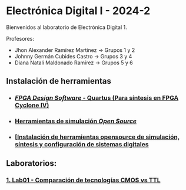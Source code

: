 # Electrónica Digital I - 2024-2

Bienvenidos al laboratorio de Electrónica Digital 1.

Profesores:


* Jhon Alexander Ramírez Martinez &rarr; Grupos 1 y 2
* Johnny Germán Cubides Castro &rarr; Grupos 3 y 4
* Diana Natali Maldonado Ramírez &rarr; Grupos 5 y 6

## Instalación de herramientas 

* ### [*FPGA Design Software* - Quartus (Para síntesis en FPGA Cyclone IV)](./labs/lab00/Quartus_installation_guide.md)

* ### [Herramientas de simulación *Open Source*](./labs/lab00/simulation_tools.md)

* ### [[Instalación de herramientas opensource de simulación, síntesis y configuración de sistemas digitales](https://github.com/johnnycubides/digital-electronic-1-101/blob/main/installTools/conda-and-tools.md)

## Laboratorios:

### [1. Lab01 - Comparación de tecnologías CMOS vs TTL](./labs/lab01/README.md)
